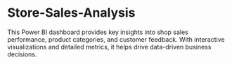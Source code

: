 # Store-Sales-Analysis
This Power BI dashboard provides key insights into shop sales performance, product categories, and customer feedback. With interactive visualizations and detailed metrics, it helps drive data-driven business decisions.
